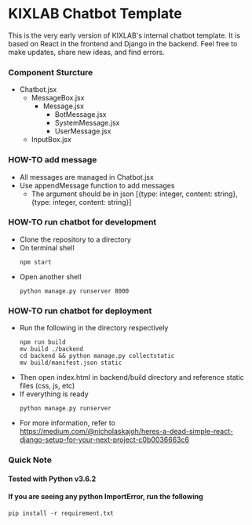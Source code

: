 # KIXLAB Chatbot Template

This is the very early version of KIXLAB's internal chatbot template.
It is based on React in the frontend and Django in the backend. Feel free to make updates, share new ideas, and find errors.

### Component Sturcture
- Chatbot.jsx
  - MessageBox.jsx
    - Message.jsx
      - BotMessage.jsx
      - SystemMessage.jsx
      - UserMessage.jsx
  - InputBox.jsx

### HOW-TO add message
- All messages are managed in Chatbot.jsx
- Use appendMessage function to add messages
  - The argument should be in json [{type: integer, content: string},{type: integer, content: string}]

### HOW-TO run chatbot for development
- Clone the repository to a directory
- On terminal shell
  ```
  npm start
  ```
- Open another shell
  ```
  python manage.py runserver 8000
  ```

### HOW-TO run chatbot for deployment
- Run the following in the directory respectively
  ```
  npm run build
  mv build ./backend
  cd backend && python manage.py collectstatic
  mv build/manifest.json static
  ```
- Then open index.html in backend/build directory and reference static files (css, js, etc)
- If everything is ready
  ```
  python manage.py runserver
  ```
- For more information, refer to https://medium.com/@nicholaskajoh/heres-a-dead-simple-react-django-setup-for-your-next-project-c0b0036663c6

### Quick Note

#### Tested with Python v3.6.2
#### If you are seeing any python ImportError, run the following 
```
pip install -r requirement.txt
```